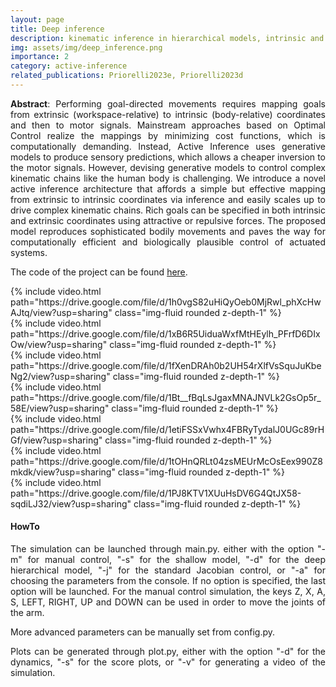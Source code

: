 ```yaml
---
layout: page
title: Deep inference
description: kinematic inference in hierarchical models, intrinsic and extrinsic intentions, human kinematics, obstacle avoidance
img: assets/img/deep_inference.png
importance: 2
category: active-inference
related_publications: Priorelli2023e, Priorelli2023d
---
```


<p align="justify"><b>Abstract</b>: Performing goal-directed movements requires mapping goals from extrinsic (workspace-relative) to intrinsic (body-relative) coordinates and then to motor signals. Mainstream approaches based on Optimal Control realize the mappings by minimizing cost functions, which is computationally demanding. Instead, Active Inference uses generative models to produce sensory predictions, which allows a cheaper inversion to the motor signals. However, devising generative models to control complex kinematic chains like the human body is challenging. We introduce a novel active inference architecture that affords a simple but effective mapping from extrinsic to intrinsic coordinates via inference and easily scales up to drive complex kinematic chains. Rich goals can be specified in both intrinsic and extrinsic coordinates using attractive or repulsive forces. The proposed model reproduces sophisticated bodily movements and paves the way for computationally efficient and biologically plausible control of actuated systems.
</p>

The code of the project can be found <a href="https://github.com/priorelli/deep-kinematic-inference">here</a>.

<div class="row mt-3">
    <div class="col-sm mt-3 mt-md-0">
        {% include video.html path="https://drive.google.com/file/d/1h0vgS82uHiQyOeb0MjRwl_phXcHwAJtq/view?usp=sharing" class="img-fluid rounded z-depth-1" %}
    </div>
    <div class="col-sm mt-3 mt-md-0">
        {% include video.html path="https://drive.google.com/file/d/1xB6R5UiduaWxfMtHEylh_PFrfD6DIxOw/view?usp=sharing" class="img-fluid rounded z-depth-1" %}
    </div>
</div>
<div class="caption">
</div>

<div class="row mt-3">
    <div class="col-sm mt-3 mt-md-0">
        {% include video.html path="https://drive.google.com/file/d/1fXenDRAh0b2UH54rXlfVsSquJuKbeNg2/view?usp=sharing" class="img-fluid rounded z-depth-1" %}
    </div>
    <div class="col-sm mt-3 mt-md-0">
        {% include video.html path="https://drive.google.com/file/d/1Bt__fBqLsJgaxMNAJNVLk2GsOp5r_58E/view?usp=sharing" class="img-fluid rounded z-depth-1" %}
    </div>
</div>
<div class="caption">
</div>

<div class="row mt-3">
    <div class="col-sm mt-3 mt-md-0">
        {% include video.html path="https://drive.google.com/file/d/1etiFSSxVwhx4FBRyTydalJ0UGc89rHGf/view?usp=sharing" class="img-fluid rounded z-depth-1" %}
    </div>
    <div class="col-sm mt-3 mt-md-0">
        {% include video.html path="https://drive.google.com/file/d/1tOHnQRLt04zsMEUrMcOsEex990Z8mkdk/view?usp=sharing" class="img-fluid rounded z-depth-1" %}
    </div>
</div>
<div class="caption">
</div>

<div class="row mt-3">
    {% include video.html path="https://drive.google.com/file/d/1PJ8KTV1XUuHsDV6G4QtJX58-sqdiLJ32/view?usp=sharing" class="img-fluid rounded z-depth-1" %}
</div>
<div class="caption">
</div>

#### HowTo

<p align="justify">The simulation can be launched through main.py. either with the option "-m" for manual control, "-s" for the shallow model, "-d" for the deep hierarchical model, "-j" for the standard Jacobian control, or "-a" for choosing the parameters from the console. If no option is specified, the last option will be launched. For the manual control simulation, the keys Z, X, A, S, LEFT, RIGHT, UP and DOWN can be used in order to move the joints of the arm.
</p>

<p align="justify">More advanced parameters can be manually set from config.py.
</p>

<p align="justify">Plots can be generated through plot.py, either with the option "-d" for the dynamics, "-s" for the score plots, or "-v" for generating a video of the simulation.
</p>
